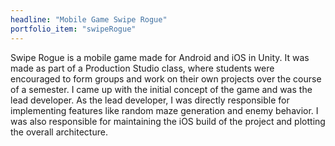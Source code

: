 ```yaml
---
headline: "Mobile Game Swipe Rogue"
portfolio_item: "swipeRogue"
---
```

Swipe Rogue is a mobile game made for Android and iOS in Unity. It was made as part of a Production Studio class, where students were encouraged to form groups and work on their own projects over the course of a semester. I came up with the initial concept of the game and was the lead developer. As the lead developer, I was directly responsible for implementing features like random maze generation and enemy behavior. I was also responsible for maintaining the iOS build of the project and plotting the overall architecture.
